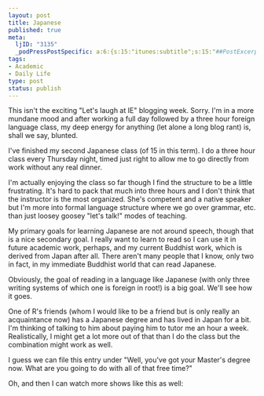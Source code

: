 ```yaml
--- 
layout: post
title: Japanese
published: true
meta: 
  ljID: "3135"
  _podPressPostSpecific: a:6:{s:15:"itunes:subtitle";s:15:"##PostExcerpt##";s:14:"itunes:summary";s:15:"##PostExcerpt##";s:15:"itunes:keywords";s:17:"##WordPressCats##";s:13:"itunes:author";s:10:"##Global##";s:15:"itunes:explicit";s:7:"Default";s:12:"itunes:block";s:7:"Default";}
tags: 
- Academic
- Daily Life
type: post
status: publish
---
```

This isn't the exciting "Let's laugh at IE" blogging week. Sorry. I'm in a more mundane mood and after working a full day followed by a three hour foreign language class, my deep energy for anything (let alone a long blog rant) is, shall we say, blunted.

I've finished my second Japanese class (of 15 in this term). I do a three hour class every Thursday night, timed just right to allow me to go directly from work without any real dinner.

I'm actually enjoying the class so far though I find the structure to be a little frustrating. It's hard to pack that much into three hours and I don't think that the instructor is the most organized. She's competent and a native speaker but I'm more into formal language structure where we go over grammar, etc. than just loosey goosey "let's talk!" modes of teaching.

My primary goals for learning Japanese are not around speech, though that is a nice secondary goal. I really want to learn to read so I can use it in future academic work, perhaps, and my current Buddhist work, which is derived from Japan after all. There aren't many people that I know, only two in fact, in my immediate Buddhist world that can read Japanese.

Obviously, the goal of reading in a language like Japanese (with only three writing systems of which one is foreign in root!) is a big goal. We'll see how it goes.

One of R's friends (whom I would like to be a friend but is only really an acquaintance now) has a Japanese degree and has lived in Japan for a bit. I'm thinking of talking to him about paying him to tutor me an hour a week. Realistically, I might get a lot more out of that than I do the class but the combination might work as well.

I guess we can file this entry under "Well, you've got your Master's degree now. What are you going to do with all of that free time?"

Oh, and then I can watch more shows like this as well:
<p align="center"><lj-embed><object width="425" height="355"><param name="movie" value="http://www.youtube.com/v/84_QL1kEmH4&rel=1"></param><param name="wmode" value="transparent"></param><embed src="http://www.youtube.com/v/84_QL1kEmH4&rel=1" type="application/x-shockwave-flash" wmode="transparent" width="425" height="355"></embed></object></lj-embed></p>
